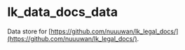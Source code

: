 # lk_data_docs_data 

Data store for [https://github.com/nuuuwan/lk_legal_docs/](https://github.com/nuuuwan/lk_legal_docs/). 
